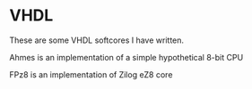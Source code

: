 # VHDL
These are some VHDL softcores I have written.

Ahmes is an implementation of a simple hypothetical 8-bit CPU 

FPz8 is an implementation of Zilog eZ8 core
